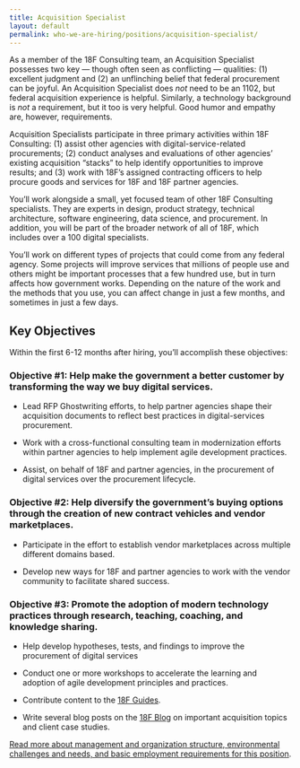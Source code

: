 ```yaml
---
title: Acquisition Specialist
layout: default
permalink: who-we-are-hiring/positions/acquisition-specialist/
---
```


As a member of the 18F Consulting team, an Acquisition Specialist
possesses two key — though often seen as conflicting — qualities: (1)
excellent judgment and (2) an unflinching belief that federal
procurement can be joyful. An Acquisition Specialist does *not* need to
be an 1102, but federal acquisition experience is helpful. Similarly, a
technology background is *not* a requirement, but it too is very
helpful. Good humor and empathy are, however, requirements.

Acquisition Specialists participate in three primary activities within
18F Consulting: (1) assist other agencies with digital-service-related
procurements; (2) conduct analyses and evaluations of other agencies’
existing acquisition “stacks” to help identify opportunities to improve
results; and (3) work with 18F’s assigned contracting officers to help
procure goods and services for 18F and 18F partner agencies.

You’ll work alongside a small, yet focused team of other 18F Consulting
specialists. They are experts in design, product strategy, technical
architecture, software engineering, data science, and procurement. In
addition, you will be part of the broader network of all of 18F, which
includes over a 100 digital specialists.

You’ll work on different types of projects that could come from any
federal agency. Some projects will improve services that millions of
people use and others might be important processes that a few hundred
use, but in turn affects how government works. Depending on the nature
of the work and the methods that you use, you can affect change in just
a few months, and sometimes in just a few days.

## Key Objectives

Within the first 6-12 months after hiring, you’ll accomplish these
objectives:

### Objective \#1: Help make the government a better customer by transforming the way we buy digital services.

-   Lead RFP Ghostwriting efforts, to help partner agencies shape their acquisition documents to reflect best practices in digital-services procurement.

-   Work with a cross-functional consulting team in modernization efforts within partner agencies to help implement agile development practices.

-   Assist, on behalf of 18F and partner agencies, in the procurement of digital services over the procurement lifecycle.

### Objective \#2: Help diversify the government’s buying options through the creation of new contract vehicles and vendor marketplaces.

-   Participate in the effort to establish vendor marketplaces across multiple different domains based.

-   Develop new ways for 18F and partner agencies to work with the vendor community to facilitate shared success.

### Objective \#3: Promote the adoption of modern technology practices through research, teaching, coaching, and knowledge sharing.

-   Help develop hypotheses, tests, and findings to improve the procurement of digital services

-   Conduct one or more workshops to accelerate the learning and adoption of agile development principles and practices.

-   Contribute content to the [18F Guides](https://pages.18f.gov/guides/).

-   Write several blog posts on the [18F Blog](https://18f.gsa.gov/blog/) on important acquisition topics and client case studies.

[Read more about management and organization structure, environmental
challenges and needs, and basic employment requirements for this
position](https://pages.18f.gov/joining-18f/who-we-are-hiring/positions/18f-consulting/).
